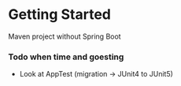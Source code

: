 # Getting Started
Maven project without Spring Boot

### Todo when time and goesting
* Look at AppTest (migration -> JUnit4 to JUnit5)

